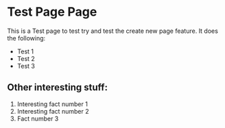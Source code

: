 # Test Page Page
This is a Test page to test try and test the create new page feature.
It does the following:
- Test 1
- Test 2
- Test 3

## Other interesting stuff:
1. Interesting fact number 1
2. Interesting fact number 2
3. Fact number 3